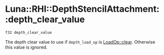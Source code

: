 # Luna::RHI::DepthStencilAttachment::depth_clear_value

```c++
f32 depth_clear_value
```

The depth clear value to use if `depth_load_op` is [LoadOp::clear](group___r_h_i_1gga8d353cef0bd83ad8a6b73532498b26eea01bc6f8efa4202821e95f4fdf6298b30.md). Otherwise this value is ignored. 


